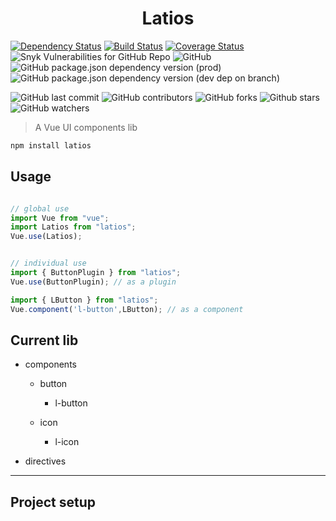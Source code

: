 <h1 align="center">Latios</h1>

[![Dependency Status][dependencies]][dependencies url]
[![Build Status][travis build]][travis build url]
[![Coverage Status][coveralls]][coveralls url]
![Snyk Vulnerabilities for GitHub Repo][vulnerabilities url]
![GitHub][github licence url]
![GitHub package.json dependency version (prod)][vue version url]
![GitHub package.json dependency version (dev dep on branch)][vue-cli version url]

![GitHub last commit][last commit url]
![GitHub contributors][contributors url]
![GitHub forks][forks url]
![Github stars][stars url]
![GitHub watchers][watchers url]

> A Vue UI components lib

```bash
npm install latios
```

## Usage

```javascript

// global use
import Vue from "vue";
import Latios from "latios";
Vue.use(Latios);


// individual use
import { ButtonPlugin } from "latios";
Vue.use(ButtonPlugin); // as a plugin

import { LButton } from "latios";
Vue.component('l-button',LButton); // as a component

```



## Current lib

* components
  
  * button
    
    * l-button
  
  * icon
    
    * l-icon

* directives



---

## Project setup

[dependencies]:https://david-dm.org/oGsLP/latios.svg?theme=shields.io
[dependencies url]:https://david-dm.org/oGsLP/latios
[travis build]:https://travis-ci.com/oGsLP/latios.svg?branch=master
[travis build url]:https://travis-ci.com/oGsLP/latios
[coveralls]:https://coveralls.io/repos/github/oGsLP/latios/badge.svg?branch=master
[coveralls url]:https://coveralls.io/github/oGsLP/latios?branch=master

[vulnerabilities url]:https://img.shields.io/snyk/vulnerabilities/github/oGsLP/latios.svg
[github licence url]:https://img.shields.io/github/license/oGsLP/latios.svg
[package.json version url]:https://img.shields.io/github/package-json/v/oGsLP/latios.svg
[vue version url]:https://img.shields.io/github/package-json/dependency-version/oGsLP/latios/vue.svg
[vue-cli version url]:https://img.shields.io/github/package-json/dependency-version/oGsLP/latios/dev/@vue/cli-service.svg?label=%40vue%2Fcli

[last commit url]:https://img.shields.io/github/last-commit/oGsLP/latios.svg
[contributors url]:https://img.shields.io/github/contributors/oGsLP/latios.svg
[stars url]:https://img.shields.io/github/stars/oGsLP/latios.svg?style=social
[forks url]:https://img.shields.io/github/forks/oGsLP/latios.svg?style=social
[watchers url]:https://img.shields.io/github/watchers/oGsLP/latios.svg?style=social
